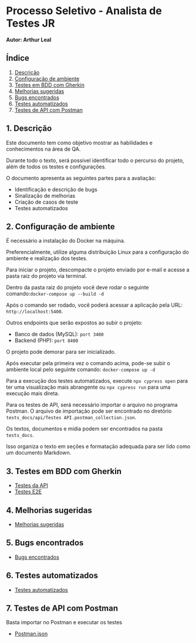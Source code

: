 # Processo Seletivo - Analista de Testes JR


**Autor: Arthur Leal**

## Índice

1. [Descrição](#1descrição)
2. [Configuração de ambiente](#configuração-de-ambiente)
3. [Testes em BDD com Gherkin](#testes-em-bdd-com-gherkin)
4. [Melhorias sugeridas](#melhorias-sugeridas)
5. [Bugs encontrados](#bugs-encontrados)
6. [Testes automatizados](#testes-automatizados)
7. [Testes de API com Postman](#testes-de-api-com-postman)

## 1. Descrição


Este documento tem como objetivo mostrar as habilidades e conhecimentos na área de QA.

Durante todo o texto, será possível identificar todo o percurso do projeto, além de todos os testes e configurações.

O documento apresenta as seguintes partes para a avaliação:

- Identificação e descrição de bugs
- Sinalização de melhorias
- Criação de casos de teste
- Testes automatizados

## 2. Configuração de ambiente


É necessário a instalação do Docker na máquina.

Preferencialmente, utilize alguma distribuição Linux para a configuração do ambiente e realização dos testes.

Para iniciar o projeto, descompacte o projeto enviado por e-mail e acesse a pasta raiz do projeto via terminal.

Dentro da pasta raiz do projeto você deve rodar o seguinte comando:`docker-compose up --build -d`


Após o comando ser rodado, você poderá acessar a aplicação pela URL: `http://localhost:5400`.

Outros endpoints que serão expostos ao subir o projeto:

- Banco de dados (MySQL): `port 3400`
- Backend (PHP): `port 8400`

O projeto pode demorar para ser inicializado.

Após executar pela primeira vez o comando acima, pode-se subir o ambiente local pelo seguinte comando: `docker-compose up -d`


Para a execução dos testes automatizados, execute `npx cypress open` para ter uma visualização mais abrangente ou `npx cypress run` para uma execução mais direta.

Para os testes de API, será necessário importar o arquivo no programa Postman. O arquivo de importação pode ser encontrado no diretório `tests_docs/api/Testes API.postman_collection.json`.

Os textos, documentos e mídia podem ser encontrados na pasta `tests_docs`.

Isso organiza o texto em seções e formatação adequada para ser lido como um documento Markdown.

## 3. Testes em BDD com Gherkin

* [Testes da API](tests_docs/api/casos_de_testes_api.feature)
* [Testes E2E](tests_docs/frontend/casos_de_testes_e2e.feature)
  
## 4. Melhorias sugeridas

* [Melhorias sugeridas](tests_docs/melhorias.markdown)

## 5. Bugs encontrados

* [Bugs encontrados](tests_docs/bugs.markdown)

## 6. Testes automatizados

* [Testes automatizados](cypress/e2e/contato_seguro.cy.js)

## 7. Testes de API com Postman

Basta importar no Postman e executar os testes

* [Postman.json](tests_docs/api/Testes%20API.postman_collection.json)
